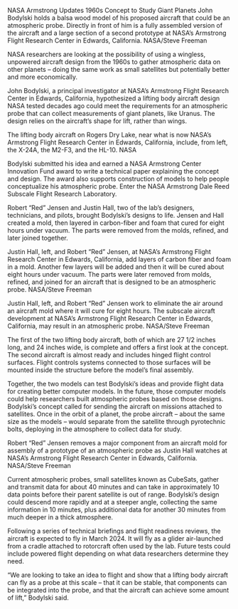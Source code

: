 NASA Armstrong Updates 1960s Concept to Study Giant Planets 
 John Bodylski holds a balsa wood model of his proposed aircraft that could be an atmospheric probe. Directly in front of him is a fully assembled version of the aircraft and a large section of a second prototype at NASA’s Armstrong Flight Research Center in Edwards, California. NASA/Steve Freeman

NASA researchers are looking at the possibility of using a wingless, unpowered aircraft design from the 1960s to gather atmospheric data on other planets – doing the same work as small satellites but potentially better and more economically.

John Bodylski, a principal investigator at NASA’s Armstrong Flight Research Center in Edwards, California, hypothesized a lifting body aircraft design NASA tested decades ago could meet the requirements for an atmospheric probe that can collect measurements of giant planets, like Uranus. The design relies on the aircraft’s shape for lift, rather than wings.

The lifting body aircraft on Rogers Dry Lake, near what is now NASA’s Armstrong Flight Research Center in Edwards, California, include, from left, the X-24A, the M2-F3, and the HL-10. NASA

Bodylski submitted his idea and earned a NASA Armstrong Center Innovation Fund award to write a technical paper explaining the concept and design. The award also supports construction of models to help people conceptualize his atmospheric probe. Enter the NASA Armstrong Dale Reed Subscale Flight Research Laboratory.

Robert “Red” Jensen and Justin Hall, two of the lab’s designers, technicians, and pilots, brought Bodylski’s designs to life. Jensen and Hall created a mold, then layered in carbon-fiber and foam that cured for eight hours under vacuum. The parts were removed from the molds, refined, and later joined together.

Justin Hall, left, and Robert “Red” Jensen, at NASA’s Armstrong Flight Research Center in Edwards, California, add layers of carbon fiber and foam in a mold. Another few layers will be added and then it will be cured about eight hours under vacuum. The parts were later removed from molds, refined, and joined for an aircraft that is designed to be an atmospheric probe. NASA/Steve Freeman

Justin Hall, left, and Robert “Red” Jensen work to eliminate the air around an aircraft mold where it will cure for eight hours. The subscale aircraft development at NASA’s Armstrong Flight Research Center in Edwards, California, may result in an atmospheric probe. NASA/Steve Freeman

The first of the two lifting body aircraft, both of which are 27 1/2 inches long, and 24 inches wide, is complete and offers a first look at the concept. The second aircraft is almost ready and includes hinged flight control surfaces. Flight controls systems connected to those surfaces will be mounted inside the structure before the model’s final assembly.

Together, the two models can test Bodylski’s ideas and provide flight data for creating better computer models. In the future, those computer models could help researchers built atmospheric probes based on those designs. Bodylski’s concept called for sending the aircraft on missions attached to satellites. Once in the orbit of a planet, the probe aircraft – about the same size as the models – would separate from the satellite through pyrotechnic bolts, deploying in the atmosphere to collect data for study.

Robert “Red” Jensen removes a major component from an aircraft mold for assembly of a prototype of an atmospheric probe as Justin Hall watches at NASA’s Armstrong Flight Research Center in Edwards, California. NASA/Steve Freeman

Current atmospheric probes, small satellites known as CubeSats, gather and transmit data for about 40 minutes and can take in approximately 10 data points before their parent satellite is out of range. Bodylski’s design could descend more rapidly and at a steeper angle, collecting the same information in 10 minutes, plus additional data for another 30 minutes from much deeper in a thick atmosphere.

Following a series of technical briefings and flight readiness reviews, the aircraft is expected to fly in March 2024. It will fly as a glider air-launched from a cradle attached to rotorcraft often used by the lab. Future tests could include powered flight depending on what data researchers determine they need.

“We are looking to take an idea to flight and show that a lifting body aircraft can fly as a probe at this scale – that it can be stable, that components can be integrated into the probe, and that the aircraft can achieve some amount of lift,” Bodylski said.